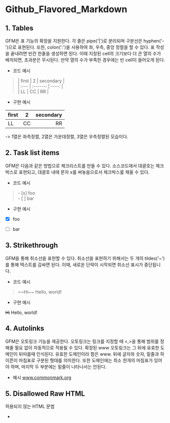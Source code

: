 # Github_Flavored_Markdown


## **1. Tables**

GFM은 표 기능의 확장을 지원한다. 각 줄은 pipe('|')로 분리되며 구분선은 hyphen('-')으로 표현된다. 또한, colon(':')을 사용하여 좌, 우측, 중앙 정렬을 할 수 있다. 표 작성을 끝내려면 빈칸 한줄을 생성하면 된다. 이때 지정된 cell의 크기보다 더 큰 열의 수가 배치되면, 초과분은 무시된다. 만약 열의 수가 부족한 경우에는 빈 cell이 들어오게 된다.

- 코드 예시

> | first | 2 | secondary |  
 | :--- | :------: | ----: |  
 | LL | CC | RR |  

- 구현 예시

| first | 2 | secondary |
| :--- | :------: | ----: |
| LL | CC | RR |

-> 1열은 좌측정렬, 2열은 가운데정렬, 3열은 우측정렬된 모습이다.


## **2. Task list items**

GFM은 다음과 같은 방법으로 체크리스트를 만들 수 있다. 소스코드에서 대괄호는 체크박스로 표현되고, 대괄호 내에 문자 x를 써놓음으로서 체크박스를 채울 수 있다. 

- 코드 예시

> \- \[x] foo  
> \- \[ ] bar

- 구현 예시

- [x] foo
- [ ] bar


## **3. Strikethrough**

GFM을 통해 취소선을 표현할 수 있다. 취소선을 표현하기 위해서는 두 개의 tildes('~')를 통해 텍스트를 감싸면 된다. 이때, 새로운 단락이 시작되면 취소선 표시가 중단됩니다.

- 코드 예시

> \~\~Hi\~\~ Hello, world!

 
- 구현 예시

~~Hi~~ Hello, world!


## **4. Autolinks**

GFM은 오토링크 기능을 제공한다. 오토링크는 링크를 지정할 때 <,>을 통해 범위를 정해줄 필요 없이 자동적으로 적용될 수 있다. 확장된 www 오토링크는 그 뒤에 유효한 도메인이 뒤따를때 인식된다. 유효한 도메인이라 함은 www. 뒤에 글자와 숫자, 밑줄과 하이픈이 마침표로 구분된 형태를 의미한다. 또한 도메인에는 최소 한개의 마침표가 있어야 하며, 마지막 두 부분에는 밑줄이 나타나서는 안된다.

- 예시
www.commonmark.org


## **5. Disallowed Raw HTML**

허용되지 않는 HTML 문법

- <title>
- <textarea>
- <style>
- <xmp>
- <iframe>
- <noembed>
- <noframes>
- <script>
- <plaintext>

 
